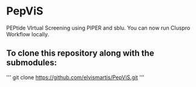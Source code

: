 # PepViS
PEPtide VIrtual Screening using PIPER and sblu. You can now run Cluspro Workflow locally. 

## To clone this repository along with the submodules:
'''
git clone https://github.com/elvismartis/PepViS.git
'''



